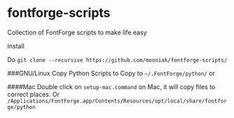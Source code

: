 # fontforge-scripts
Collection of FontForge scripts to make life easy

Install

Do `git clone --recursive https://github.com/mooniak/fontforge-scripts/`

###GNU/Linux
Copy Python Scripts to Copy to `~/.FontForge/python/` or 

####Mac
Double click on `setup-mac.command` on Mac, it will copy files to correct places.
Or `/Applications/FontForge.app/Contents/Resources/opt/local/share/fontforge/python`
